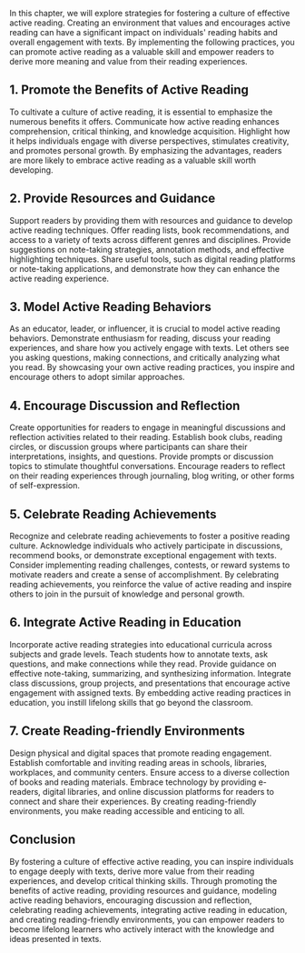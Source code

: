 
In this chapter, we will explore strategies for fostering a culture of effective active reading. Creating an environment that values and encourages active reading can have a significant impact on individuals' reading habits and overall engagement with texts. By implementing the following practices, you can promote active reading as a valuable skill and empower readers to derive more meaning and value from their reading experiences.

**1.** **Promote the Benefits of Active Reading**
-------------------------------------------------

To cultivate a culture of active reading, it is essential to emphasize the numerous benefits it offers. Communicate how active reading enhances comprehension, critical thinking, and knowledge acquisition. Highlight how it helps individuals engage with diverse perspectives, stimulates creativity, and promotes personal growth. By emphasizing the advantages, readers are more likely to embrace active reading as a valuable skill worth developing.

**2.** **Provide Resources and Guidance**
-----------------------------------------

Support readers by providing them with resources and guidance to develop active reading techniques. Offer reading lists, book recommendations, and access to a variety of texts across different genres and disciplines. Provide suggestions on note-taking strategies, annotation methods, and effective highlighting techniques. Share useful tools, such as digital reading platforms or note-taking applications, and demonstrate how they can enhance the active reading experience.

**3.** **Model Active Reading Behaviors**
-----------------------------------------

As an educator, leader, or influencer, it is crucial to model active reading behaviors. Demonstrate enthusiasm for reading, discuss your reading experiences, and share how you actively engage with texts. Let others see you asking questions, making connections, and critically analyzing what you read. By showcasing your own active reading practices, you inspire and encourage others to adopt similar approaches.

**4.** **Encourage Discussion and Reflection**
----------------------------------------------

Create opportunities for readers to engage in meaningful discussions and reflection activities related to their reading. Establish book clubs, reading circles, or discussion groups where participants can share their interpretations, insights, and questions. Provide prompts or discussion topics to stimulate thoughtful conversations. Encourage readers to reflect on their reading experiences through journaling, blog writing, or other forms of self-expression.

**5.** **Celebrate Reading Achievements**
-----------------------------------------

Recognize and celebrate reading achievements to foster a positive reading culture. Acknowledge individuals who actively participate in discussions, recommend books, or demonstrate exceptional engagement with texts. Consider implementing reading challenges, contests, or reward systems to motivate readers and create a sense of accomplishment. By celebrating reading achievements, you reinforce the value of active reading and inspire others to join in the pursuit of knowledge and personal growth.

**6.** **Integrate Active Reading in Education**
------------------------------------------------

Incorporate active reading strategies into educational curricula across subjects and grade levels. Teach students how to annotate texts, ask questions, and make connections while they read. Provide guidance on effective note-taking, summarizing, and synthesizing information. Integrate class discussions, group projects, and presentations that encourage active engagement with assigned texts. By embedding active reading practices in education, you instill lifelong skills that go beyond the classroom.

**7.** **Create Reading-friendly Environments**
-----------------------------------------------

Design physical and digital spaces that promote reading engagement. Establish comfortable and inviting reading areas in schools, libraries, workplaces, and community centers. Ensure access to a diverse collection of books and reading materials. Embrace technology by providing e-readers, digital libraries, and online discussion platforms for readers to connect and share their experiences. By creating reading-friendly environments, you make reading accessible and enticing to all.

**Conclusion**
--------------

By fostering a culture of effective active reading, you can inspire individuals to engage deeply with texts, derive more value from their reading experiences, and develop critical thinking skills. Through promoting the benefits of active reading, providing resources and guidance, modeling active reading behaviors, encouraging discussion and reflection, celebrating reading achievements, integrating active reading in education, and creating reading-friendly environments, you can empower readers to become lifelong learners who actively interact with the knowledge and ideas presented in texts.
